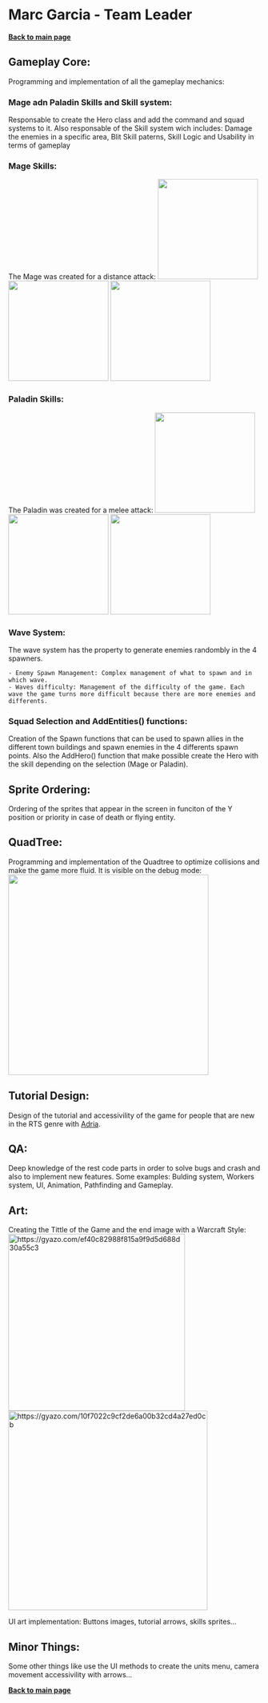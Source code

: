 # Marc Garcia - Team Leader
**[Back to main page](https://lazyfoxstudio.github.io/Project-2/)**

## Gameplay Core:
Programming and implementation of all the gameplay mechanics:

### Mage adn Paladin Skills and Skill system:
Responsable to create the Hero class and add the command and squad systems to it. Also responsable of the Skill system wich includes: Damage the enemies in a specific area, Blit Skill paterns, Skill Logic and Usability in terms of gameplay

### Mage Skills:
The Mage was created for a distance attack:
<img src="https://i.imgur.com/zoVVF82.gif" width="200"> <img src="https://i.imgur.com/4VKr2pX.gif" width="200"> <img src="https://i.imgur.com/YGPdvb4.gif" width="200">

### Paladin Skills:
The Paladin was created for a melee attack:
<img src="https://i.imgur.com/dN8GzNJ.gif" width="200"> <img src="https://i.imgur.com/hIio5hi.gif" width="200"> <img src="https://i.imgur.com/1fyhwXd.gif" width="200">

### Wave System:
The wave system has the property to generate enemies randombly in the 4 spawners.

	- Enemy Spawn Management: Complex management of what to spawn and in which wave.
	- Waves difficulty: Management of the difficulty of the game. Each wave the game turns more difficult because there are more enemies and differents.

### Squad Selection and AddEntities() functions:
Creation of the Spawn functions that can be used to spawn allies in the different town buildings and spawn enemies in the 4 differents spawn points. Also the AddHero() function that make possible create the Hero with the skill depending on the selection (Mage or Paladin).


## Sprite Ordering:
Ordering of the sprites that appear in the screen in funciton of the Y position or priority in case of death or flying entity.


## QuadTree:
Programming and implementation of the Quadtree to optimize collisions and make the game more fluid. It is visible on the debug mode:
<img src="https://i.imgur.com/yWvifvL.gif" width="400">

## Tutorial Design:
Design of the tutorial and accessivility of the game for people that are new in the RTS genre with [Adria](https://github.com/Adria-F). 

## QA:
Deep knowledge of the rest code parts in order to solve bugs and crash and also to implement new features. Some examples:
Bulding system, Workers system, UI, Animation, Pathfinding and Gameplay.  

## Art:
Creating the Tittle of the Game and the end image with a Warcraft Style:
<a href="https://gyazo.com/ef40c82988f815a9f9d5d688d30a55c3"><img src="https://i.gyazo.com/ef40c82988f815a9f9d5d688d30a55c3.png" alt="https://gyazo.com/ef40c82988f815a9f9d5d688d30a55c3" width="353"/></a>
<a href="https://gyazo.com/10f7022c9cf2de6a00b32cd4a27ed0cb"><img src="https://i.gyazo.com/10f7022c9cf2de6a00b32cd4a27ed0cb.png" alt="https://gyazo.com/10f7022c9cf2de6a00b32cd4a27ed0cb" width="398"/></a>

UI art implementation: Buttons images, tutorial arrows, skills sprites...

## Minor Things:
Some other things like use the UI methods to create the units menu, camera movement accessivility with arrows...

**[Back to main page](https://lazyfoxstudio.github.io/Project-2/)**